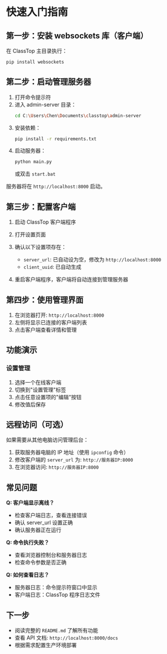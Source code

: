 # 快速入门指南

## 第一步：安装 websockets 库（客户端）

在 ClassTop 主目录执行：

```bash
pip install websockets
```

## 第二步：启动管理服务器

1. 打开命令提示符
2. 进入 admin-server 目录：
   ```bash
   cd C:\Users\Chen\Documents\classtop\admin-server
   ```
3. 安装依赖：
   ```bash
   pip install -r requirements.txt
   ```
4. 启动服务器：
   ```bash
   python main.py
   ```
   或双击 `start.bat`

服务器将在 `http://localhost:8000` 启动。

## 第三步：配置客户端

1. 启动 ClassTop 客户端程序
2. 打开设置页面
3. 确认以下设置项存在：
   - `server_url`: 已自动设为空，修改为 `http://localhost:8000`
   - `client_uuid`: 已自动生成

4. 重启客户端程序，客户端将自动连接到管理服务器

## 第四步：使用管理界面

1. 在浏览器打开: `http://localhost:8000`
2. 左侧将显示已连接的客户端列表
3. 点击客户端查看详情和管理

## 功能演示

### 设置管理

1. 选择一个在线客户端
2. 切换到"设置管理"标签
3. 点击任意设置项的"编辑"按钮
4. 修改值后保存

## 远程访问（可选）

如果需要从其他电脑访问管理后台：

1. 获取服务器电脑的 IP 地址（使用 `ipconfig` 命令）
2. 修改客户端的 `server_url` 为: `http://服务器IP:8000`
3. 在浏览器访问: `http://服务器IP:8000`

## 常见问题

**Q: 客户端显示离线？**
- 检查客户端日志，查看连接错误
- 确认 server_url 设置正确
- 确认服务器正在运行

**Q: 命令执行失败？**
- 查看浏览器控制台和服务器日志
- 检查命令参数是否正确

**Q: 如何查看日志？**
- 服务器日志：命令提示符窗口中显示
- 客户端日志：ClassTop 程序日志文件

## 下一步

- 阅读完整的 `README.md` 了解所有功能
- 查看 API 文档: `http://localhost:8000/docs`
- 根据需求配置生产环境部署
